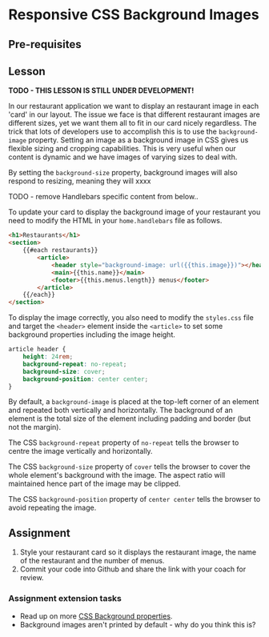 # Responsive CSS Background Images

## Pre-requisites

## Lesson
**TODO - THIS LESSON IS STILL UNDER DEVELOPMENT!**

In our restaurant application we want to display an restaurant image in each 'card' in our layout. The issue we face is that different restaurant images are different sizes, yet we want them all to fit in our card nicely regardless. The trick that lots of developers use to accomplish this is to use the `background-image` property. Setting an image as a background image in CSS gives us flexible sizing and cropping capabilities. This is very useful when our content is dynamic and we have images of varying sizes to deal with. 

By setting the `background-size` property, background images will also respond to resizing, meaning they will xxxx


TODO - remove Handlebars specific content from below..

To update your card to display the background image of your restaurant you need to modify the HTML in your `home.handlebars` file as follows. 

```html
<h1>Restaurants</h1>
<section>
    {{#each restaurants}}
        <article>
            <header style="background-image: url({{this.image}})"></header>
            <main>{{this.name}}</main>
            <footer>{{this.menus.length}} menus</footer>
        </article>
    {{/each}}
</section>
```
To display the image correctly, you also need to modify the `styles.css` file and target the `<header>` element inside the `<article>` to set some background properties including the image height.
```css
article header {
    height: 24rem;
    background-repeat: no-repeat;
    background-size: cover;
    background-position: center center;
}
```
By default, a `background-image` is placed at the top-left corner of an element and repeated both vertically and horizontally. The background of an element is the total size of the element including padding and border (but not the margin).

The CSS `background-repeat` property of `no-repeat` tells the browser to centre the image vertically and horizontally.

The CSS `background-size` property of `cover` tells 
the browser to cover the whole element's background with the image. The aspect ratio will maintained hence part of the image may be clipped.

The CSS `background-position` property of `center center` tells the browser to avoid repeating the image.


## Assignment
  1. Style your restaurant card so it displays the restaurant image, the name of the restaurant and the number of menus.
  1. Commit your code into Github and share the link with your coach for review.

### Assignment extension tasks
  * Read up on more [CSS Background properties](https://www.w3schools.com/cssref/css3_pr_background.asp).
  * Background images aren't printed by default - why do you think this is?